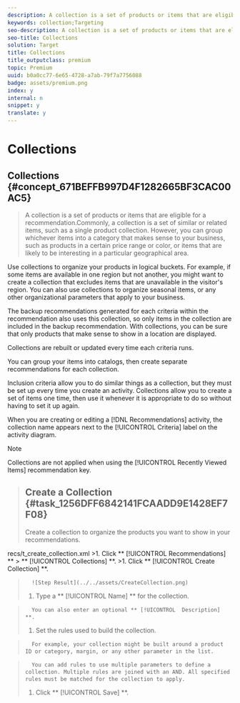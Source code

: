 ```yaml
---
description: A collection is a set of products or items that are eligible for a recommendation.
keywords: collection;Targeting
seo-description: A collection is a set of products or items that are eligible for a recommendation.
seo-title: Collections
solution: Target
title: Collections
title_outputclass: premium
topic: Premium
uuid: b0a0cc77-6e65-4728-a7ab-79f7a7756088
badge: assets/premium.png
index: y
internal: n
snippet: y
translate: y
---
```


# Collections

## Collections {#concept_671BEFFB997D4F1282665BF3CAC00AC5}
>A collection is a set of products or items that are eligible for a recommendation.Commonly, a collection is a set of similar or related items, such as a single product collection. However, you can group whichever items into a category that makes sense to your business, such as products in a certain price range or color, or items that are likely to be interesting in a particular geographical area. 

Use collections to organize your products in logical buckets. For example, if some items are available in one region but not another, you might want to create a collection that excludes items that are unavailable in the visitor's region. You can also use collections to organize seasonal items, or any other organizational parameters that apply to your business. 

The backup recommendations generated for each criteria within the recommendation also uses this collection, so only items in the collection are included in the backup recommendation. With collections, you can be sure that only products that make sense to show in a location are displayed. 

Collections are rebuilt or updated every time each criteria runs. 

You can group your items into catalogs, then create separate recommendations for each collection. 

Inclusion criteria allow you to do similar things as a collection, but they must be set up every time you create an activity. Collections allow you to create a set of items one time, then use it whenever it is appropriate to do so without having to set it up again. 

When you are creating or editing a [!DNL  Recommendations] activity, the collection name appears next to the [!UICONTROL  Criteria] label on the activity diagram. 


>[!NOTE]
>
>Collections are not applied when using the [!UICONTROL  Recently Viewed Items] recommendation key. 


>## Create a Collection {#task_1256DFF6842141FCAADD9E1428EF7F08}
>Create a collection to organize the products you want to show in your recommendations. 
<draft-comment otherprops="merge">
  recs/t_create_collection.xml 
</draft-comment>
>1. Click ** [!UICONTROL  Recommendations] ** > ** [!UICONTROL  Collections] **.
>1. Click ** [!UICONTROL  Create Collection] **.

>       ![Step Result](../../assets/CreateCollection.png) 
>1. Type a ** [!UICONTROL  Name] ** for the collection.

>       You can also enter an optional ** [!UICONTROL  Description] **. 
>1. Set the rules used to build the collection.

>       For example, your collection might be built around a product ID or category, margin, or any other parameter in the list. 

>       You can add rules to use multiple parameters to define a collection. Multiple rules are joined with an AND. All specified rules must be matched for the collection to apply. 
>1. Click ** [!UICONTROL  Save] **.
